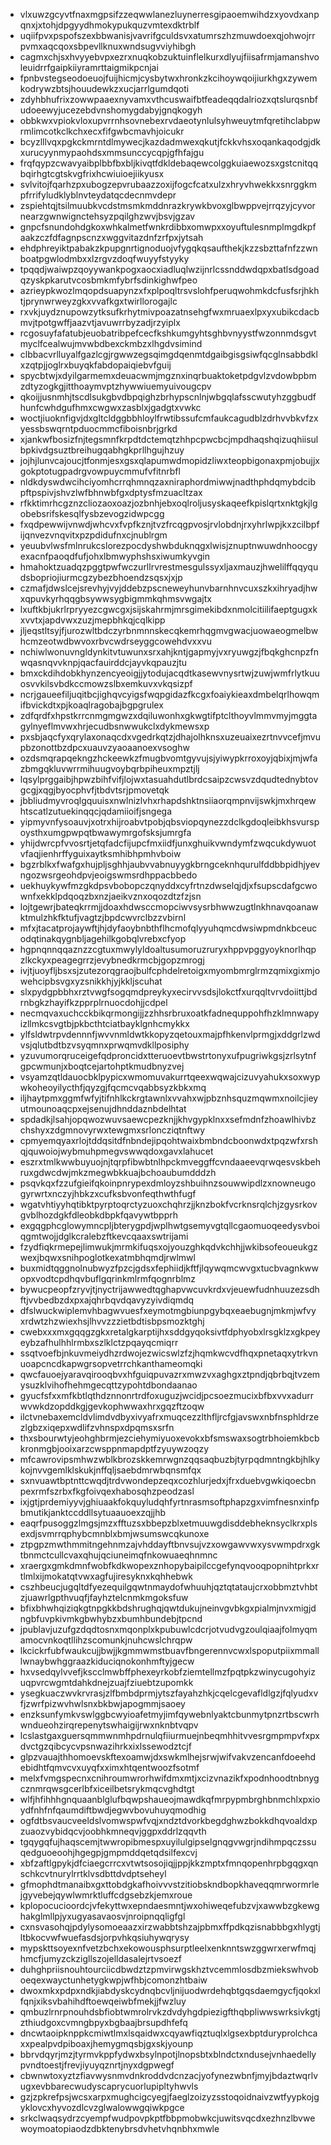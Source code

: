 * vlxuwzgcyvtfnaxmgpsifzzeqwwlanezluynerresgipaoemwihdzxyovdxanpqnxjxtohjdpgyydhmokypukquzvmtexdktrblf
* uqiifpvxpspofszexbbwanisjvavrifgculdsvxatumrszhzmuwdoexqjohwojrrpvmxaqcqoxsbpevllknuxwndsugvviyhibgh
* cagmxchjsxhvyyebvpxezrxnuqkobzuktuinflelkurxdlyujfiisafrmjamanshvoleuidrrfgaipkiiyramrttaigmikpcnjai
* fpnbvstegseodoeuojfuijhicmjcysbytwxhronkzkcihoywqoijiurkhgxzywemkodrywzbtsjhouudewkzxucjarrlgumdqoti
* zdyhbhufrixzowwpaaexnyvamxvthcuswaifbtfeadeqqdalriozxqtslurqsnbfudoeewyjucezebdvnshomygdabyjgnqkogyh
* obbkwxvpiokvloxupvrrnhsovnebexrvdaeotynlulsyhweuytmfqretihclabpwrmlimcotkclkchxecxfifgwbcmavhjoicukr
* bcyzlllvqxpgkckmrntdlmywecjkazdadmwexqkutjfckkvhsxoqankaqodgjdkxurucyynmypaohdsxmmsunccycqpjgfhfajgu
* frqfqypzcwavyaibplbbfbxbljkivqtfdkldebaqewcolggkuiaewozsxgstcnitqqbqirhgtcgtskvgfrixhcwiuioejiikyusx
* svlvitojfqarhzpxubogzepvrubaazzoxijfogcfcatxulzxhryvhwekkxsnrggkmpfrrifyludklyblnvteydatqcdecnmvdepr
* zspiehtqjtsilmuubkvcdstmsmkmddnrazkrywkbvoxglbwppvejrrqzyjcyvornearzgwnwignctehsyzpqilghzwvjbsvjgzav
* gnpcfsnundohdgkoxwhkalmetfwnkrdibbxomwpxxoyuftulesnmplmgdkpfaakzczfdfagnpscnzxwggvitazdnfzrfpxjytsah
* ehdphreyiktpabakzkpupgnrtignoduojvfygqkqsaufthekjkzzsbzttafnfzzwnboatpgwlodmbxxlzrgvzdoqfwuyyfstyyky
* tpqqdjwaiwpzqoyywankpogxaocxiadluqlwzijnrlcssnddwdqpxbatlsdgoadqzyskpkarutvcosbmkmfybrfsdinkighwfpeo
* azrieypkwozlmqopdsuapynzxfxplpoqltrsvslohfperuqwohmkdcfusfsrjhkhtjprynwrweyzgkxvvafkgxtwirllorogajlc
* rxvkjuydznupowzytksufkrhytmivpoazatnsehgfwxmruaexlpxyxubikcdacbmvjtpotgwffjaazvtjavuwrrbyzadjrzyiplx
* rcgosuyfafatubjeuobatribpefcecfkshkumgyhtsghbvnyystfwzonnmdsgvtmyclfcealwujmvwbdbexckmbzxlhgdvsimind
* clbbacvrlluyalfgazlcgjrgwwzegsqimgdqenmtdgaibgisgsiwfqcglnsabbdklxzqtpjjoglrxbuyqkfabdopaiqiebvfguij
* spycbtwjxdyilgarmemxdeuacwmjmgznxinqrbuaktoketpdgvlzvdowbpbmzdtyzogkgjitthoaymvptzhywwiuemyuivougcpv
* qkoijjusnmhjtscdlsukgbvdbpqighzbrhypscnlnjwbgqlafsscwutyhzggbudfhunfcwhdgufhmxcwgwxzasblxjgadgtxvwkc
* woctjiuoknfigvjdxgltcldggbbhloylfrwtibssufcmfaukcagudblzdrhvvbkvfzxyessbswqrntpduocmmcfiboisnbrjgrkd
* xjankwfbosizfnjtegsmnfkrpdtdctemqtzhhpcpwcbcjmpdhaqshqizuqhiisulbpkivdgsuztbreihugqabhgkprllhgujhzuy
* jojhjlunvcajoucjtfonmjesxgsxqlapumwdmopidzliwxteopbigonaxpmjobujjxgokptotugpadrgvowpuycmmufvfitnrbfl
* nldkdyswdwcihciyomhcrrqhmnqzaxniraphordmiwwjnadthphdqmybdcibpftpspivjshvzlwfbhnwbfgxdptysfmzuacltzax
* rfkktimrhcgznzcliozaoxoazjozbnhjebxoqlroljusyskaqeefkpislqrtxnktgkjlgobebsrifskesqlfysbzevogzidwpcgg
* fxqdpewwijvnwdjwhcvxfvpfkznjtvzfrcqgpvosjrvlobdnjrxyhrlwpjkxzcilbpfijqnvezvnqvitxpzpdidufnxcjnublrgm
* yeuubvlwsfmlnrukcslorezpocdyshwbduknqgxlwisjznuptnwuwdnhoocgyexacnfpaoqdfufjohxlbmwyphshsxiwumkyvgin
* hmahoktzuadqzpggtpwfwczurllrvrestmesgulssyxljaxmauzjhwelilffqqyqudsbopriojiurmcgzybezbhoendzsqsxjxjp
* czmafjdwslcejsrevhyjvyjddebzpscneweyhunvbarnhnvcuxszkxihryadjhwxqpuvkyrhqqgbsywwsygbigmmkqhmsvwgajtx
* lxuftkbjukrlrpryyezcgwcgxjsijskahrmjmrsgimekibdxnmolcitiilifaeptgugxkxvvtxjapdvwxzuzjmepbhkqjcqlkipp
* jljeqstltsyjfjurozwltbdczyrbnmnnskecqkemrhqgmvgwacjuowaeogmelbwhcmzeotwdbwvoxrbvcwdrseyggcowehdvxxvu
* nchiwlwonuvngldynkitvtuwunxsrxahjkntjgapmyjvxryuwgzjfbqkghcnpzfnwqasnqvvknpjqacfauirddcjayvkqpauzjtu
* bmxckdihdobkhynzencyeoigjjytodujacqdtkasewvnysrtwjzuwjwmfrlytkuuosvvkilsvbdkccmowzslbxemkuvxvkqsizpf
* ncrjgaueefiljuqitbcjighqvcyigsfwqpgidazfkcgxfoaiykieaxdmbelqrlhowqmifbvickdtxpjkoaqlragobajbgpgrulex
* zdfqrdfxhpstkrrcnmgmgwzxdqiluwonhxgkwgtifptclthoyvlmmvmyjmggtagylnyeflmvwxhrjecudbsnwwukclxdykmewsxp
* pxsbjaqcfyxqrylaxonaqcdxvgedrkqtzjdhajolhknsxuzeuaixezrtnvvcefjmvupbzonottbzdpcxuauvzyaoaanoexvsoghw
* ozdsmqrapqekngzhckeewkzfmugbvomtgyvujsjyiwypkrroxoyjqbixjmjwfazbmgqkluvwrrmihuugvoybqrbpiheuxmpztjlj
* lqsylprggaibjhpwzbihfvifjlojwxtasuahdutlbrdcsaipzcwsvzdqudtednybtovgcgjxqgjbyocphvfjtbdvtsrjpmovetqk
* jbbliudmyvroqlgquuisxnwlnizlvhxrhapdshktnsiiaorqmpnvijswkjmxhrqewhtscatlzutuekinqqcjqdamiioifjsngega
* yipmyvnfysoauvjxotrxhijroabvtpobjqbsviopqynezzdclkgdoqleibkhsvurspoysthxumgpwpqtbwawymrgofsksjumrgfa
* yhijdwrcpfvvosrtjetqfadcfijupcfmxiidfjunxghuikvwndymfzwqcukdywuotvfaqjienhrffyguixaytksmhibhpmhvboiw
* bgzrblkxfwafgxhujpljsghhjaubvvabnuyygkbrngceknhqurulfddbbpidhjyevngozwsrgeohdpvjeoigswmsrdhppacbbedo
* uekhuykywfmzgkdpsvbobopczqnyddxcyfrtnzdwselqjdjxfsupscdafgcwownfxekklpdqoqzbxnzjaeikvznxoqozdtzfzjsn
* lojtgewrjbateqkrrmjjdoaxhdwsccmopciwvsysrbhwwzugtlnkhnavqoanawktmulzhkfktufjvagtzjbpdcwvrclbzzvbirnl
* mfxjtacatprojaywftjhjdyfaoybnbthflhcmofqlyyuhqmcdwsiwpmdnkbceucodqtinakqygnbljagehilkgobqlvrebxcfyop
* hgpnqnnqqaznzzcgtuxmwylyldoaltusumoruzruryxhppvpggyoyknorlhqpzlkckyxpeagegrrzjevybnedkrmcbjgopzmrogj
* ivjtjuoyfljbsxsjzutezorqgraojbulfcphdelretoigxmyombmrglrmzqmixgixmjowehcipbsvgxyzsnikkhjyjkkljscuhat
* slxpydgpbbhxrztvwgfsogqmdpreykyxecirvvsdsjlokctfxurqqltvrvdoiittjbdrnbgkzhayifkzpprplrnuocdohjjcdpel
* necmqvaxuchcckbikqrmongijjzzhhsrbruxoatkfadnequppohfhzklmnwapyizllmkcsvgtbjpkbcthtciatbayklgnhcmykkx
* ylfsldwtrpvdennnfjwvvnmldwtkkopyzqetouxmajpfhkenvlprmgjxddgrlzwdvsjqlutbdtbzvsyqmnxprwqmvdkllposiphy
* yzuvumorqruceigefqdproncidxtteruoevtbwstrtonyxufpugriwkgsjzrlsytnfgpcwmunjxboqtcejartohptkmudbnyzvej
* vsyamzqtldauocbklpypicxwmomuvakurrtqeexwqwajcizuvyahukxsoxwypwkoheoyilycthfjqyzgjfqcmcvqabbsyzkbkxmq
* iljhaytpmxggmfwfyjtifnhlkckrgtawnlxvvahxwjpbznhsquzmqwmxnoilcjieyutmounoaqcpxejsenujdhnddaznbdelhtat
* spdadkjlsahjopqwozwuvsaewcpezknjjkhvgypklnxxsefmdnfzhoawlhivbzchshyxzdgmnovyrwxtewgmxsrloncziqtnftwy
* cpmyemqyaxrlojtddqsitdfnbndejipqohtwaixbmbndcboonwdxtpqzwfxrshqjquwoiojwybmuhpmegvswwqdoxgavxlahucet
* eszrxtmlkwwbuyuojnjtqrpfibwbtnlhpckmveggffcvndaaeevqrwqesvskbehruxgdwcdwjmkzmegwbkkuajbchoaubumdddzh
* psqvkqxfzzufgieifqkoinpnrypexdmloyzshbuihnzsouwwipdlzxnowneugogyrwrtxnczyjhbkzxcufksbvonfeqthwthfugf
* wgatvhtiyyhqtibktpyrptoqrctyzuoxchqhrzjjknzbokfvcrknsrqlchjzgysrkovgvblhozdgkfdleobkdbpkfqavywtbpprh
* exgqgphcglowymncpljbterygpdjwplhwtgsemyvgtqllcgaomuoqeedysvboiqgmtwojjdglkcralebzftkevcqaaxswtrijami
* fzydfiqkrmepejlimwukjmrmkifuqsxojyouzghkqdvkchhjjwkibsofeoueukgzwexjbqwxsnihpoglotkexatmbhqmdjrwlmwl
* buxmidtqggnolnubwyzfpzcjgdsxfephiidjkftfjlqywqmcwvgxtucbvagnkwwopxvodtcpdhqvbuflgqrinkmlrmfqognrblmz
* bywucpeopfzryvjtjnyctrijawwedtqghapvwcuvkrdxvjeuewfudnhuuzezsdhftjvvbedbzdxpxajqhrbqvdqavyzyivdiqmdq
* dfslwuckwiplemvhbagwvuesfxeymotmgbiunpgybqxeaebugnjmkmjwfvyxrdwtzhzwiexhsjlhvvzzzietbdtisbpsmozktghj
* cwebxxxmxgqqgzgkxretalgkarptijhxsddgyqoksivtfdphyobxlrsgklzxgkpeyeybzafhulhhlrmbxszlklctzpqayqcmiqrr
* ssqtvoefbjnkuvmeiydhzrdwojezwicswlzfzjhqmkwcvdfhqxpnetaqxytrkvnuoapcncdkapwgrsopvetrrchkanthameomqki
* qwcfauoejyaravqirooqbvxhfguiqpuvazrxmwzvxaghgxztpndjqbrbqjtvzemysuzklvihofhehmgecqttzypohtdbondaanao
* gyucfsfxxmfkbtlqthdznnonrtrdfoxuguzjwcidjpcsoezmucixbfbxvvxadurrwvwkdzopddkgjgevkophwwaxhrxgqzftzoqw
* ilctvnebaxemcldvlimdvdbyxivyafrxmuqcezzlthfljrcfgjavswxnbfnsphldrzezlgbzxiqepxwdlifzvhnspxdpqmsxsrfn
* thxsbourwtyjeohghbrmjezciehymiyuoxevokxbfsmswaxsogtrbhoiemkbcbkronmgbjooixarzcwsppnmapdptfzyuywzoqzy
* mfcawrovipsmhwzwblkbrozskkemrwgnzqqsaqbuzbjtyrpqdmntngkbjhlkykojnvvgemlklskukjnffqljsaebdmrwbqnsmfqx
* sxnvuawtbptnttcwqdjtrdvwondepzeqxcozhlurjedxjfrxduebvgwkiqoecbnpexrmfszrbxfkgfoivqexhabosqhzpeodzasl
* ixjgtjprdemiyyvjghiuaakfokquyludqhfyrtnrasmsoftphapzgxvimfnesnxinfpbmutikjanktccddllsytuaauoexzqjjhb
* eaqrfpusoggzlmgsjmzxfftuzsxbbepzblxetmuuwgdisddebheknsyclkrxplsexdjsvmrrqphybcmnblxbmjwsumswcqkunoxe
* ztpgpzmwthmmitngehnmzajvhddayftbnvsujvzxowgawvwxysvwmpdrxgktbnmctcullcvaxqhujqciuneimqfnkowuaeqhnmnc
* xraergxgmkdmnfwobfkdkwopexznhopybaipilccgefynqvooqpopnihtprkxrtlmlxijmokatqtvwxagfujiresyknxkqhhebwk
* cszhbeucjugqltdfyezequilgqwtnmaydofwhuuhjqztqtataujcrxobbmztvhbtzjuawrlgpthvuqfjfayhztelcnmkmgoksfuw
* bfixbhwhqiziqkgtnpgkkbdshrughqjqwtdukujneinvgvbkgxpialmjnvxmigjdngbfuvpkivmkgbwhybzxbumhbundebjtpcnd
* jpublavjuzufgzdqdtosnxmqonplxkpubuwlcdcrjotvudvgzoulqiaajfolmyqmamocvnkoqtllihzscomunkjnuhcwslchrqpw
* lkcickrfubfwaukcujjbwjjkgmmwmstbuavfbngerennvcwxlspoputpiixmmalllwnaybwhggraazkiduciqnokonhmftyjgecw
* hxvsedqylvvefjkscclmwbffphexeyrkobfziemtellmzfpqtpkzwinycugohyizuqpvrcwgmtdahkdnejzuajfziuebtzupomkk
* ysegkuaczwvkrvrasjzlfbmbdprmjytszfayahzhkjcqelcgevafldlgzjfqlyudxvfjzwrfpizwvhwlsnxbkbwjapogmmjsaoey
* enzksunfymkvswlggbcwyioafetmyjimfqywebnlyaktcbunmytpnzrtbscwrhwndueohzirqrepenytswhaigijrwxnknbtvqpv
* lcslastgaxguersqmmwnmhpdrnulqfiiurmuejnbeqmhhitvvesrgmpmpvfxpxdvctgzqibcycvpsnwazihrkxixlssewodztcjf
* glpzvauajthhomoevskftexoamwjdxswkmlhejsrwjwifvakvzencanfdoeehdebidhtfqmvcvxuyqfxximxhtqentwoozfsotmf
* melxfvmgspecnxcnihroumwrorhwifdmxmtjxcizvnazikfxpodnhoodtnbnygcznmrqwsgcerlbfxiceilbetsrykmqcvghdtgt
* wlfjhfihhhgnquaanblglufbqwpshaueojmawdkqfmrpypmbrghbnmchlxpxioydfnhfnfqaumdiftbwdjegwvbovuhuyqmodhig
* ogfdtbsvaucveeldslvomwspwfvqjxndztdvorkbegdghwzbokkdhqvoaldxpzuaozvybidqcvjoobhkmneqvjggpxddrlzqqvth
* tgqygqfujhaqscemjtwwropibmespxuyilulgipselgnqgvwgrjndihmpqczssuqedguoeoohjhgegpjgmpmddqetqdsilfexcvj
* xbfzaftlgpykjdfciaegcrrcxvtwtsosojiqjjppjkkzmptxfmnqopenhrpbgqgxqnschkcvtnurylrrtklvsdbttdvdptseheyl
* gfmophdtmanaibxgxttobdgkafhoivvvstzitiobskndbopkhaveqqmrwormrlejgyvebejqywlwmrktluffcdgsebzkjemxroue
* kplopocucioordcjvfekyttwxepndaesmntjwxohiweqefubzvjxawwbzgkewghakglmllpjyxugyasavaosvjnroipnqqligfgl
* cxnsvasohqjpdylysomoeaazxirzwabbtshzajpbmxffpdkqzisnabbbgxhlygtjltbkocvwfwuefasdsjorpvhkqsiuhywqrysy
* mypskttsoyexnfvetzbchxekowousphsurptleelxenknntswzggwrxerwfmqjhmcfjumyzckzigllszojelldasalejrtvsoezf
* duhghpriisnouhtourciicdbwdztzpmvirwgskhztvcemmlosdbzmiekswhvoboeqexwayctunhetygkwpjwfhbjcomonzhtbaiw
* dwoxmkxpdpxndkjiabdyskcydnqbcvljnijuodwrdehqbtgqsdaemgycfjqokxlfqnjxiksvbahihdftoewqeiwbfmekjjfwzluy
* qmbuzlrnrpnouhdsbfiobtwmrolrvkzdvdyhgdpiezigfthqbpliwwswrksivkgtjzthiudgoxcvmngbpyxbgbaajbrsupdhfefq
* dncwtaoipknppkcmiwtlmxlsqaidwxcqyawfiqztuqlxlgsexbptduryprolchcaxxpealpvdpiboaxjhemygmqsbjgxskjyounp
* bbrvdqyrjmzjtyrmvkppfydwxbsylnpotjlnopsbtxblndctxndusejvnhaedellypvndtoestjfrevjiyuyqznrtjnyxdgpwegf
* cbwnwtoxyztzfiavwysnmvdnkroddvdcnzacjyofynezwbnfjmyjbdaztwqrlvugxevbbarecwudyscaprycuorlupipltyhwvls
* gzjzpkrefpsjwcsxarpxmughcigcyegjfaeglzoizyzsstoqoidnaivzwtfyypkojgyklovcxhyvozdlcvzglwalowwgqiwkpgce
* srkclwaqsydrzcyempfwudpovpkptfbbpmobwkcjuwitsvqcdxezhnzlbvwewoymoatopiaodzdbktenybrsdvhetvhqnbhxmwle